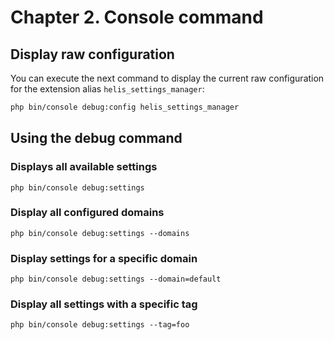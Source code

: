 # Chapter 2. Console command

## Display raw configuration

You can execute the next command to display the current raw configuration for the extension alias `helis_settings_manager`:

```bash
php bin/console debug:config helis_settings_manager
```

## Using the debug command

### Displays all available settings

```text
php bin/console debug:settings
```

### Display all configured domains

```text
php bin/console debug:settings --domains
```

### Display settings for a specific domain

```text
php bin/console debug:settings --domain=default
```

### Display all settings with a specific tag

```text
php bin/console debug:settings --tag=foo
```

